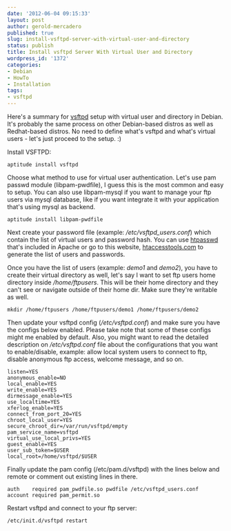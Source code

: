 ```yaml
---
date: '2012-06-04 09:15:33'
layout: post
author: gerold-mercadero
published: true
slug: install-vsftpd-server-with-virtual-user-and-directory
status: publish
title: Install vsftpd Server With Virtual User and Directory
wordpress_id: '1372'
categories:
- Debian
- HowTo
- Installation
tags:
- vsftpd
---
```


Here's a summary for [vsftpd](http://vsftpd.beasts.org) setup with virtual user and directory in Debian.  It's probably the same process on other Debian-based distros as well as Redhat-based distros. No need to define what's vsftpd and what's virtual users - let's just proceed to the setup. :)

Install VSFTPD:

```
aptitude install vsftpd
```

Choose what method to use for virtual user authentication.  Let's use pam passwd module (libpam-pwdfile), I guess this is the most common and easy to setup.  You can also use libpam-mysql if you want to manage your ftp users via mysql database, like if you want integrate it with your application that's using mysql as backend.

```
aptitude install libpam-pwdfile
```

Next create your password file (example: _/etc/vsftpd_users.conf_) which contain the list of virtual users and password hash.  You can use [htpasswd](http://httpd.apache.org/docs/2.0/programs/htpasswd.html) that's included in Apache or go to this website, [htaccesstools.com](http://www.htaccesstools.com/htpasswd-generator/) to generate the list of users and passwords.

Once you have the list of users (example: _demo1_ and _demo2_), you have to create their virtual directory as well, let's say I want to set ftp users home directory inside _/home/ftpusers_.  This will be their home directory and they can't see or navigate outside of their home dir. Make sure they're writable as well.

```
mkdir /home/ftpusers /home/ftpusers/demo1 /home/ftpusers/demo2
```

Then update your vsftpd config (_/etc/vsftpd.conf_) and make sure you have the configs below enabled. Please take note that some of these configs might me enabled by default.  Also, you might want to read the detailed description on _/etc/vsftpd.conf_ file about the configurations that you want to enable/disable, example: allow local system users to connect to ftp, disable anonymous ftp access, welcome message, and so on.

```
listen=YES
anonymous_enable=NO
local_enable=YES
write_enable=YES
dirmessage_enable=YES
use_localtime=YES
xferlog_enable=YES
connect_from_port_20=YES
chroot_local_user=YES
secure_chroot_dir=/var/run/vsftpd/empty
pam_service_name=vsftpd
virtual_use_local_privs=YES
guest_enable=YES
user_sub_token=$USER
local_root=/home/vsftpd/$USER
```
Finally update the pam config (/etc/pam.d/vsftpd) with the lines below and remote or comment out existing lines in there.

```
auth    required pam_pwdfile.so pwdfile /etc/vsftpd_users.conf
account required pam_permit.so
```
Restart vsftpd and connect to your ftp server:

```
/etc/init.d/vsftpd restart
```


